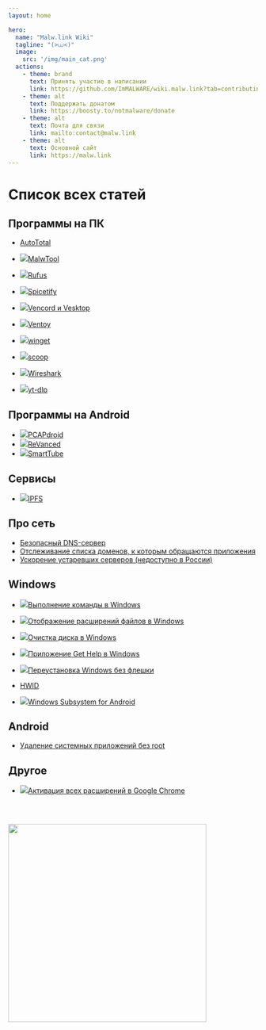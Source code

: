 ```yaml
---
layout: home

hero:
  name: "Malw.link Wiki"
  tagline: "(>⩊<)"
  image:
    src: '/img/main_cat.png'
  actions:
    - theme: brand
      text: Принять участие в написании
      link: https://github.com/ImMALWARE/wiki.malw.link?tab=contributing-ov-file
    - theme: alt
      text: Поддержать донатом
      link: https://boosty.to/notmalware/donate
    - theme: alt
      text: Почта для связи
      link: mailto:contact@malw.link
    - theme: alt
      text: Основной сайт
      link: https://malw.link
---
```

# Список всех статей
## Программы на ПК
- [AutoTotal](/apps/autototal)
<!-- - [Autoruns](/apps/autoruns) -->
<!-- - [Bulk Crap Uninstaller](/apps/bulk-crap-uninstaller) -->
- <img src="/img/logo/powershell.png" class="inline">[MalwTool](/apps/malwtool)
<!-- - [Millenium for Steam](/apps/millenium-for-steam) -->
<!-- - [NanaZip](/apps/nanazip) -->
- <img src="/img/logo/rufus.png" class="inline">[Rufus](/apps/rufus)

- <img src="/img/logo/spicetify.png" class="inline">[Spicetify](/apps/spicetify)
<!-- - [System Informer](/apps/system-informer) -->
<!-- - [th-ch/YouTube Music](/apps/youtube-music) -->
<!-- - [uBlock Origin](/apps/ublock-origin) -->
<!-- - [UniGetUI](/apps/unigetui) -->
- <img src="/img/logo/vencord.png" class="inline">[Vencord и Vesktop](/apps/vencord)

- <img src="/img/logo/ventoy.png" class="inline">[Ventoy](/apps/ventoy)

- <img src="/img/logo/winget.png" class="inline">[winget](/apps/winget)

- <img src="/img/logo/scoop.png" class="inline">[scoop](/apps/scoop)

- <img src="/img/logo/wireshark.png" class="inline">[Wireshark](/apps/wireshark)

- <img src="/img/logo/yt-dlp.png" class="inline">[yt-dlp](/apps/yt-dlp)

## Программы на Android
<!-- - [App Manager](/apps/app-manager) -->
<!-- - [Kizzy](/apps/kizzy) -->
<!-- - [NFC Card Emulator](/apps/nfc-card-emulator) -->
- <img src="/img/logo/pcapdroid.png" class="inline">[PCAPdroid](/apps/pcapdroid)
- <img src="/img/logo/revanced.png" class="inline">[ReVanced](/apps/revanced)
- <img src="/img/logo/smarttube.png" class="inline">[SmartTube](/apps/smarttube)
<!-- - [YTDLnis](/apps/ytdlnis) -->

## Сервисы
- <img src="/img/logo/ipfs.png" class="inline">[IPFS](/services/ipfs)

## Про сеть
- [Безопасный DNS-сервер](/network/secure-dns)
- [Отслеживание списка доменов, к которым обращаются приложения](/network/get-domains)
- [Ускорение устаревших серверов (недоступно в России)](/network/vpns)
<!-- - [Matrix](/networks/matrix) -->

## Windows
- <img src="/img/logo/run.png" class="inline"/>[Выполнение команды в Windows](/windows/run)

- <img src="/img/logo/file-ext.png" class="inline"/>[Отображение расширений файлов в Windows](/windows/file-ext)

- <img src="/img/logo/cleanmgr.png" class="inline"/>[Очистка диска в Windows](/windows/cleanmgr)

- <img src="/img/logo/get-help.png" class="inline"/>[Приложение Get Help в Windows](/windows/get-help)

- <img src="/img/logo/windows11.png" class="inline"/>[Переустановка Windows без флешки](/windows/install-without-usb)
<!-- - [%appdata%](/windows/appdata) -->
- [HWID](/windows/hwid)
<!-- - [TrustedInstaller](/windows/trusted-installer) -->
- <img src="/img/logo/wsa.png" class="inline"/>[Windows Subsystem for Android](/windows/wsa)

## Android
- [Удаление системных приложений без root](/android/uninstall-apps)
<!-- - [Magisk](/android/magisk) -->
<!-- - [root права](/android/root) -->

## Другое
- <img src="/img/logo/chrome.svg" class="inline"/>[Активация всех расширений в Google Chrome](/other/chrome-ext)

<img src="/img/tongue_cat.webp" style="margin: 45px auto; width: 400px"/>